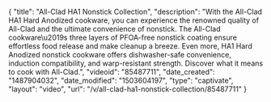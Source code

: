 {
    "title": "All-Clad HA1 Nonstick Collection",
    "description": "With the All-Clad HA1 Hard Anodized cookware, you can experience the renowned quality of All-Clad and the ultimate convenience of nonstick. The All-Clad cookware\u2019s three layers of PFOA-free nonstick coating ensure effortless food release and make cleanup a breeze. Even more, HA1 Hard Anodized nonstick cookware offers dishwasher-safe convenience, induction compatibility, and warp-resistant strength. Discover what it means to cook with All-Clad.",
    "videoid": "85487711",
    "date_created": "1487904032",
    "date_modified": "1503604197",
    "type": "captivate",
    "layout": "video",
    "url": "\/v\/all-clad-ha1-nonstick-collection\/85487711"
}